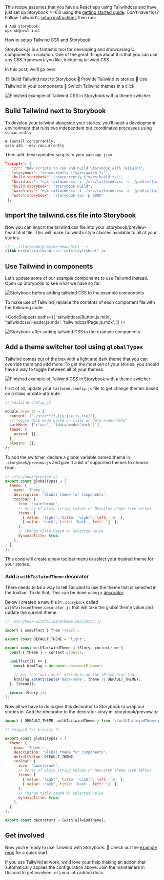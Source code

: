 <div class="aside aside__no-top">

This recipe assumes that you have a React app using Tailwindcss and have just set up Storybook >=6.0 using the [getting started guide](/docs/react/get-started/install). Don’t have this? Follow Tailwind's [setup instructions](https://tailwindcss.com/docs/installation) then run:

```shell
# Add Storybook:
npx sb@next init
```

</div>

<RecipeHeader>

How to setup Tailwind CSS and Storybook

</RecipeHeader>

Storybook.js is a fantastic tool for developing and showcasing UI components in isolation. One of the great things about it is that you can use any CSS framework you like, including tailwind CSS.

In this post, we'll go over:

🏗️ Build Tailwind next to Storybook
🎁 Provide Tailwind to stories
🧱 Use Tailwind in your components
🎨 Switch Tailwind themes in a click

![Finished example of Tailwind CSS in Storybook with a theme switcher](https://user-images.githubusercontent.com/18172605/208201389-1f448dbb-978c-442e-9d6b-7bf3fea63e64.gif)

## Build Tailwind next to Storybook

To develop your tailwind alongside your stories, you’ll need a development environment that runs two independent but coordinated processes using `concurrently`

```shell
# install concurrently:
yarn add --dev concurrently
```

Then add these updated scripts to your `package.json`

```json
"scripts": {
   "//": "New scripts to run and build Storybook with Tailwind",
   "storybook": "concurrently \"yarn:watch:*\"",
   "build-storybook": "concurrently \"yarn:build:*\"",
   "build:css": "npx tailwindcss -i ./src/tailwind.css -o ./public/tailwind.css",
   "build:storybook": "storybook build",
   "watch:css": "npx tailwindcss -i ./src/tailwind.css -o ./public/tailwind.css --watch",
   "watch:storybook": "storybook dev -p 6006"
 },
```

## Import the tailwind.css file into Storybook

Now you can import the tailwind.css file into your .storybook/preview-head.html file. This will make Tailwind’s style classes available to all of your stories.

```html
<!-- ./storybook/preview-head.html -->
<link href="/tailwind.css" rel="stylesheet" />
```

## Use Tailwind in components

Let’s update some of our example components to use Tailwind instead. Open up Storybook to see what we have so far.

![Storybook before adding tailwind CSS to the example components](https://user-images.githubusercontent.com/18172605/208201413-ace25d53-880a-4580-a81a-3d628fba229e.gif)

To make use of Tailwind, replace the contents of each component file with the following code:

<!-- prettier-ignore-start -->

<CodeSnippets
    paths={[
        'tailwindcss/Button.js.mdx',
        'tailwindcss/Header.js.mdx',
        'tailwindcss/Page.js.mdx',
    ]}
/>

<!-- prettier-ignore-end -->

![Storybook after adding tailwind CSS to the example components](https://user-images.githubusercontent.com/18172605/208201423-c7ea9392-1851-4fc3-9968-6d05399c2e91.gif)

## Add a theme switcher tool using `globalTypes`

Tailwind comes out of the box with a light and dark theme that you can override them and add more. To get the most out of your stories, you should have a way to toggle between all of your themes.

![Finished example of Tailwind CSS in Storybook with a theme switcher](https://user-images.githubusercontent.com/18172605/208201389-1f448dbb-978c-442e-9d6b-7bf3fea63e64.gif)

First of all, update your `tailwind.config.js` file to get change themes based on a class or data-attribute.

```js
// tailwind.config.js

module.exports = {
  content: ['./src/**/*.{js,jsx,ts,tsx}'],
  // Toggle dark-mode based on class or data-mode=”dark”
  darkMode: ['class', '[data-mode="dark"]'],
  theme: {
    extend: {},
  },
  plugins: [],
};
```

To add the switcher, declare a global variable named theme in `.storybook/preview.js` and give it a list of supported themes to choose from.

```js
// .storybook/preview.js
export const globalTypes = {
  theme: {
    name: 'Theme',
    description: 'Global theme for components',
    toolbar: {
      icon: 'paintbrush',
      // Array of plain string values or MenuItem shape (see below)
      items: [
        { value: 'light', title: 'Light', left: '🌞' },
        { value: 'dark', title: 'Dark', left: '🌛' },
      ],
      // Change title based on selected value
      dynamicTitle: true,
    },
  },
};
```

This code will create a new toolbar menu to select your desired theme for your stories.

### Add a `withTailwindTheme` decorator

There needs to be a way to tell Tailwind to use the theme that is selected in the toolbar. To do that, This can be done using a [decorator](/docs/vue/writing-stories/decorators).

Below I created a new file in `.storybook` called `withTailwindTheme.decorator.js` that will take the global theme value and update the current theme.

```js
// .storybook/withTailwindTheme.decorator.js

import { useEffect } from 'react';

export const DEFAULT_THEME = 'light';

export const withTailwindTheme = (Story, context) => {
  const { theme } = context.globals;

  useEffect(() => {
    const htmlTag = document.documentElement;

    // Set the "data-mode" attribute on the iFrame html tag
    htmlTag.setAttribute('data-mode', theme || DEFAULT_THEME);
  }, [theme]);

  return <Story />;
};
```

Now all we have to do is give this decorator to Storybook to wrap our stories in. Add the decorator to the decorator array in .storybook/preview.js:

```js
import { DEFAULT_THEME, withTailwindTheme } from './withTailwindTheme.decorator';

/* snipped for brevity */

export const globalTypes = {
  theme: {
    name: 'Theme',
    description: 'Global theme for components',
    defaultValue: DEFAULT_THEME,
    toolbar: {
      icon: 'paintbrush',
      // Array of plain string values or MenuItem shape (see below)
      items: [
        { value: 'light', title: 'Light', left: '🌞' },
        { value: 'dark', title: 'Dark', left: '🌛' },
      ],
      // Change title based on selected value
      dynamicTitle: true,
    },
  },
};

export const decorators = [withTailwindTheme];
```

## Get involved

Now you're ready to use Tailwind with Storybook. 🎉 Check out the [example repo]() for a quick start.

If you use Tailwind at work, we'd love your help making an addon that automatically applies the configuration above. Join the maintainers in Discord to get involved, or jump into addon docs.
